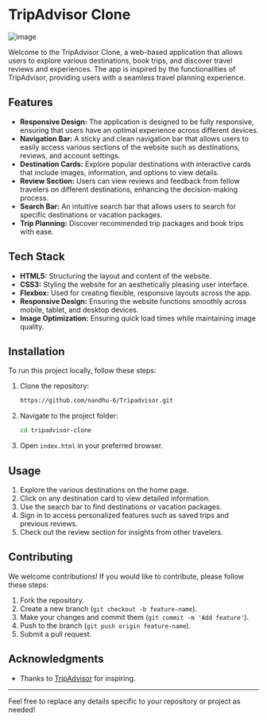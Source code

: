 # **TripAdvisor Clone**

![image](https://github.com/user-attachments/assets/b7f7aaed-e461-4800-949e-3af977fa1108)

Welcome to the TripAdvisor Clone, a web-based application that allows users to explore various destinations, book trips, and discover travel reviews and experiences. The app is inspired by the functionalities of TripAdvisor, providing users with a seamless travel planning experience.

## **Features**

- **Responsive Design:** The application is designed to be fully responsive, ensuring that users have an optimal experience across different devices.
- **Navigation Bar:** A sticky and clean navigation bar that allows users to easily access various sections of the website such as destinations, reviews, and account settings.
- **Destination Cards:** Explore popular destinations with interactive cards that include images, information, and options to view details.
- **Review Section:** Users can view reviews and feedback from fellow travelers on different destinations, enhancing the decision-making process.
- **Search Bar:** An intuitive search bar that allows users to search for specific destinations or vacation packages.
- **Trip Planning:** Discover recommended trip packages and book trips with ease.

## **Tech Stack**

- **HTML5:** Structuring the layout and content of the website.
- **CSS3:** Styling the website for an aesthetically pleasing user interface.
- **Flexbox:** Used for creating flexible, responsive layouts across the app.
- **Responsive Design:** Ensuring the website functions smoothly across mobile, tablet, and desktop devices.
- **Image Optimization:** Ensuring quick load times while maintaining image quality.

## **Installation**

To run this project locally, follow these steps:

1. Clone the repository:
   ```bash
   https://github.com/nandhu-6/Tripadvisor.git
   ```
2. Navigate to the project folder:
   ```bash
   cd tripadvisor-clone
   ```
3. Open `index.html` in your preferred browser.

## **Usage**

1. Explore the various destinations on the home page.
2. Click on any destination card to view detailed information.
3. Use the search bar to find destinations or vacation packages.
4. Sign in to access personalized features such as saved trips and previous reviews.
5. Check out the review section for insights from other travelers.

## **Contributing**

We welcome contributions! If you would like to contribute, please follow these steps:

1. Fork the repository.
2. Create a new branch (`git checkout -b feature-name`).
3. Make your changes and commit them (`git commit -m 'Add feature'`).
4. Push to the branch (`git push origin feature-name`).
5. Submit a pull request.

## **Acknowledgments**

- Thanks to [TripAdvisor](https://www.tripadvisor.com) for inspiring.

---

Feel free to replace any details specific to your repository or project as needed!
